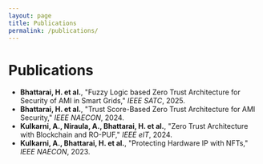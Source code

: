 ```yaml
---
layout: page
title: Publications
permalink: /publications/
---
```


# Publications

- **Bhattarai, H. et al.**, "Fuzzy Logic based Zero Trust Architecture for Security of AMI in Smart Grids," *IEEE SATC*, 2025.
- **Bhattarai, H. et al.**, "Trust Score-Based Zero Trust Architecture for AMI Security," *IEEE NAECON*, 2024.
- **Kulkarni, A., Niraula, A., Bhattarai, H. et al.**, "Zero Trust Architecture with Blockchain and RO-PUF," *IEEE eIT*, 2024.
- **Kulkarni, A., Bhattarai, H. et al.**, "Protecting Hardware IP with NFTs," *IEEE NAECON*, 2023.